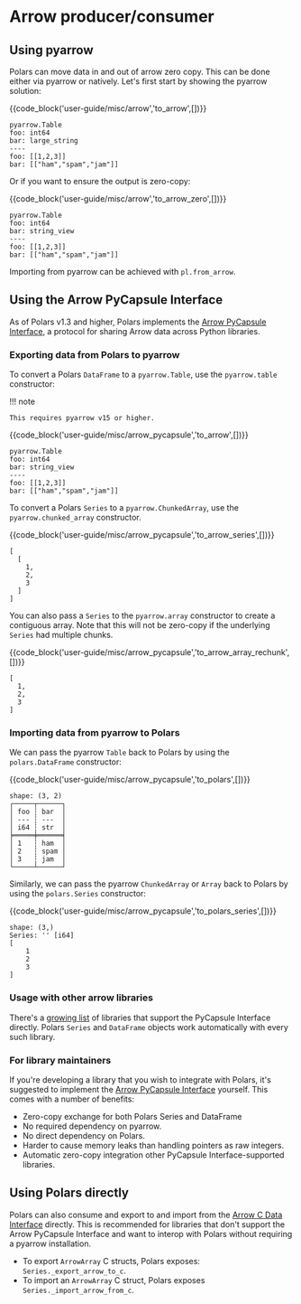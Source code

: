 # Arrow producer/consumer

## Using pyarrow

Polars can move data in and out of arrow zero copy. This can be done either via pyarrow or natively.
Let's first start by showing the pyarrow solution:

{{code_block('user-guide/misc/arrow','to_arrow',[])}}

```
pyarrow.Table
foo: int64
bar: large_string
----
foo: [[1,2,3]]
bar: [["ham","spam","jam"]]
```

Or if you want to ensure the output is zero-copy:

{{code_block('user-guide/misc/arrow','to_arrow_zero',[])}}

```
pyarrow.Table
foo: int64
bar: string_view
----
foo: [[1,2,3]]
bar: [["ham","spam","jam"]]
```

Importing from pyarrow can be achieved with `pl.from_arrow`.

## Using the Arrow PyCapsule Interface

As of Polars v1.3 and higher, Polars implements the
[Arrow PyCapsule Interface](https://arrow.apache.org/docs/format/CDataInterface/PyCapsuleInterface.html),
a protocol for sharing Arrow data across Python libraries.

### Exporting data from Polars to pyarrow

To convert a Polars `DataFrame` to a `pyarrow.Table`, use the `pyarrow.table` constructor:

!!! note

    This requires pyarrow v15 or higher.

{{code_block('user-guide/misc/arrow_pycapsule','to_arrow',[])}}

```
pyarrow.Table
foo: int64
bar: string_view
----
foo: [[1,2,3]]
bar: [["ham","spam","jam"]]
```

To convert a Polars `Series` to a `pyarrow.ChunkedArray`, use the `pyarrow.chunked_array`
constructor.

{{code_block('user-guide/misc/arrow_pycapsule','to_arrow_series',[])}}

```
[
  [
    1,
    2,
    3
  ]
]
```

You can also pass a `Series` to the `pyarrow.array` constructor to create a contiguous array. Note
that this will not be zero-copy if the underlying `Series` had multiple chunks.

{{code_block('user-guide/misc/arrow_pycapsule','to_arrow_array_rechunk',[])}}

```
[
  1,
  2,
  3
]
```

### Importing data from pyarrow to Polars

We can pass the pyarrow `Table` back to Polars by using the `polars.DataFrame` constructor:

{{code_block('user-guide/misc/arrow_pycapsule','to_polars',[])}}

```
shape: (3, 2)
┌─────┬──────┐
│ foo ┆ bar  │
│ --- ┆ ---  │
│ i64 ┆ str  │
╞═════╪══════╡
│ 1   ┆ ham  │
│ 2   ┆ spam │
│ 3   ┆ jam  │
└─────┴──────┘
```

Similarly, we can pass the pyarrow `ChunkedArray` or `Array` back to Polars by using the
`polars.Series` constructor:

{{code_block('user-guide/misc/arrow_pycapsule','to_polars_series',[])}}

```
shape: (3,)
Series: '' [i64]
[
	1
	2
	3
]
```

### Usage with other arrow libraries

There's a [growing list](https://github.com/apache/arrow/issues/39195#issuecomment-2245718008) of
libraries that support the PyCapsule Interface directly. Polars `Series` and `DataFrame` objects
work automatically with every such library.

### For library maintainers

If you're developing a library that you wish to integrate with Polars, it's suggested to implement
the
[Arrow PyCapsule Interface](https://arrow.apache.org/docs/format/CDataInterface/PyCapsuleInterface.html)
yourself. This comes with a number of benefits:

- Zero-copy exchange for both Polars Series and DataFrame
- No required dependency on pyarrow.
- No direct dependency on Polars.
- Harder to cause memory leaks than handling pointers as raw integers.
- Automatic zero-copy integration other PyCapsule Interface-supported libraries.

## Using Polars directly

Polars can also consume and export to and import from the
[Arrow C Data Interface](https://arrow.apache.org/docs/format/CDataInterface.html) directly. This is
recommended for libraries that don't support the Arrow PyCapsule Interface and want to interop with
Polars without requiring a pyarrow installation.

- To export `ArrowArray` C structs, Polars exposes: `Series._export_arrow_to_c`.
- To import an `ArrowArray` C struct, Polars exposes `Series._import_arrow_from_c`.
